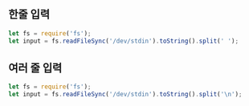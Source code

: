 ## 한줄 입력

```js
let fs = require('fs');
let input = fs.readFileSync('/dev/stdin').toString().split(' ');
```

## 여러 줄 입력

```js
let fs = require('fs');
let input = fs.readFileSync('/dev/stdin').toString().split('\n');

```